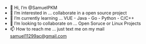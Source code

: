 - 👋 Hi, I’m @SamuelPKM
- 👀 I’m interested in ... collaborate in a open source project
- 🌱 I’m currently learning ... VUE - Java - Go - Python - C/C++
- 💞️ I’m looking to collaborate on ... Open Soruce or Linux Projects
- 📫 How to reach me ... just text me on my mail samuel11299ac@gmail.com

<!---
SamuelPKM/SamuelPKM is a ✨ special ✨ repository because its `README.md` (this file) appears on your GitHub profile.
You can click the Preview link to take a look at your changes.
--->
